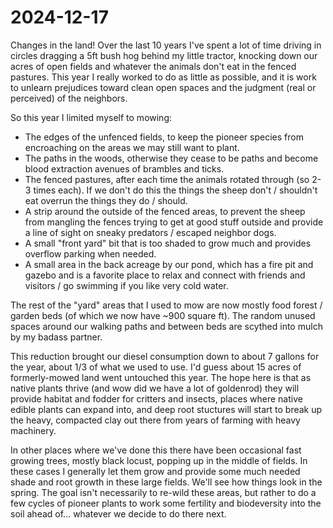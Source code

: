# 2024-12-17

Changes in the land! Over the last 10 years I've spent a lot of time driving in circles dragging a 5ft bush hog behind my little tractor, knocking down our acres of open fields and whatever the animals don't eat in the fenced pastures. This year I really worked to do as little as possible, and it is work to unlearn prejudices toward clean open spaces and the judgment (real or perceived) of the neighbors.

So this year I limited myself to mowing:

- The edges of the unfenced fields, to keep the pioneer species from encroaching on the areas we may still want to plant.
- The paths in the woods, otherwise they cease to be paths and become blood extraction avenues of brambles and ticks.
- The fenced pastures, after each time the animals rotated through (so 2-3 times each). If we don't do this the things the sheep don't / shouldn't eat overrun the things they do / should.
- A strip around the outside of the fenced areas, to prevent the sheep from mangling the fences trying to get at good stuff outside and provide a line of sight on sneaky predators / escaped neighbor dogs.
- A small "front yard" bit that is too shaded to grow much and provides overflow parking when needed.
- A small area in the back acreage by our pond, which has a fire pit and gazebo and is a favorite place to relax and connect with friends and visitors / go swimming if you like very cold water.

The rest of the "yard" areas that I used to mow are now mostly food forest / garden beds (of which we now have ~900 square ft). The random unused spaces around our walking paths and between beds are scythed into mulch by my badass partner.

This reduction brought our diesel consumption down to about 7 gallons for the year, about 1/3 of what we used to use. I'd guess about 15 acres of formerly-mowed land went untouched this year. The hope here is that as native plants thrive (and wow did we have a lot of goldenrod) they will provide habitat and fodder for critters and insects, places where native edible plants can expand into, and deep root stuctures will start to break up the heavy, compacted clay out there from years of farming with heavy machinery.

In other places where we've done this there have been occasional fast growing trees, mostly black locust, popping up in the middle of fields. In these cases I generally let them grow and provide some much needed shade and root growth in these large fields. We'll see how things look in the spring. The goal isn't necessarily to re-wild these areas, but rather to do a few cycles of pioneer plants to work some fertility and biodeversity into the soil ahead of... whatever we decide to do there next.
